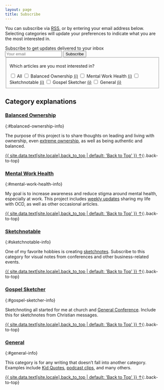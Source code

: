 ```yaml
---
layout: page
title: Subscribe
---
```


You can subscribe via [RSS](/feed.xml), or by entering your email address below. Selecting categories will update your preferences to indicate what you are the most interested in.

<div id="subscribe-block">
  <form
    action="https://buttondown.email/api/emails/embed-subscribe/bennorris"
    method="post"
    onsubmit="submitUpdatedSubscriptionForm()"
    id="manage-subscription-form"
  >
    <label id="email-input-label" for="email-input" class="small">Subscribe to get updates delivered to your inbox</label>
    <div class="email-input-row">
      <input type="email" name="email" id="email-input" class="email-input" required placeholder="Your email" />
      <input type="submit" data-analytics='"Subscribe", {"props":{"location":"{{ include.location | default: "post" }}"}}' id="subscribe-button" class="btn" value="Subscribe" />
    </div>
    <div class="tag-input">
      <fieldset class="tag-input-set">
        <p class="small">Which articles are you most interested in?</p>
        <span>
          <input type="checkbox" id="select-all" onClick="toggle(this)">
          <label for="select-all">All</label>
        </span>
        <span>
          <input type="checkbox" id="balanced-ownership" name="tag" onClick="updateCheckboxes()" value="Balanced Ownership">
          <label for="balanced-ownership">Balanced Ownership</label>
          <a href="#balanced-ownership-info">(ℹ)</a>
        </span>
        <span>
          <input type="checkbox" id="mental-work-health" name="tag" onClick="updateCheckboxes()" value="Mental Work Health">
          <label for="mental-work-health">Mental Work Health</label>
          <a href="#mental-work-health-info">(ℹ)</a>
        </span>
        <span>
          <input type="checkbox" id="sketchnotable" name="tag" onClick="updateCheckboxes()" value="Sketchnotable">
          <label for="sketchnotable">Sketchnotable</label>
          <a href="#sketchnotable-info">(ℹ)</a>
        </span>
        <span>
          <input type="checkbox" id="gospel-sketcher" name="tag" onClick="updateCheckboxes()" value="Gospel Sketcher">
          <label for="gospel-sketcher">Gospel Sketcher</label>
          <a href="#gospel-sketcher-info">(ℹ)</a>
        </span>
        <span>
          <input type="checkbox" id="general" name="tag" onClick="updateCheckboxes()" value="General">
          <label for="general">General</label>
          <a href="#general-info">(ℹ)</a>
        </span>
      </fieldset>
    </div>
    <input type="hidden" value="1" name="embed" />
  </form>
  <p id="subscribed-date-confirmation" class="small" style="display:none;">🎉 Thanks for joining me. Your subscription was last updated on <span id="subscribed-date">[date]</span>.</p>
</div>


## Category explanations

### [Balanced Ownership](/balanced-ownership/)
{:#balanced-ownership-info}

The purpose of this project is to share thoughts on leading and living with ownership, even [extreme ownership](/tags/extreme-ownership/), as well as being authentic and balanced.

[{{ site.data.text[site.locale].back_to_top | default: 'Back to Top' }} &uarr;](#main){:.back-to-top}


### [Mental Work Health](/mental-work-health/)
{:#mental-work-health-info}

My goal is to increase awareness and reduce stigma around mental health, especially at work. This project includes [weekly updates](/tags/weekly-update/) sharing my life with OCD, as well as other occasional articles.

[{{ site.data.text[site.locale].back_to_top | default: 'Back to Top' }} &uarr;](#main){:.back-to-top}


### [Sketchnotable](/sketchnotable/)
{:#sketchnotable-info}

One of my favorite hobbies is creating [sketchnotes](/tags/sketchnotes/). Subscribe to this category for visual notes from conferences and other business-related events.

[{{ site.data.text[site.locale].back_to_top | default: 'Back to Top' }} &uarr;](#main){:.back-to-top}


### [Gospel Sketcher](/gospel-sketcher/)
{:#gospel-sketcher-info}

Sketchnoting all started for me at church and [General Conference](/tags/general-conference/). Include this for sketchnotes from Christian messages.

[{{ site.data.text[site.locale].back_to_top | default: 'Back to Top' }} &uarr;](#main){:.back-to-top}


### [General](/general/)
{:#general-info}

This category is for any writing that doesn’t fall into another category. Examples include [Kid Quotes](/tags/kid-quotes/), [podcast clips](/tags/podcast-clips), and many others.

[{{ site.data.text[site.locale].back_to_top | default: 'Back to Top' }} &uarr;](#main){:.back-to-top}


<script>
  if (location.search) {
    var searchParams = new URLSearchParams(location.search);
    if (searchParams.has('email')) {
      var email = searchParams.get('email');
      window.localStorage.setItem('subscribedEmail', email);
      var date = new Date();
      window.localStorage.setItem('subscribedDate', date.toLocaleDateString());
    }
  }

  var subscribedEmail = window.localStorage.getItem('subscribedEmail');
  if (subscribedEmail) {
    document.getElementById("email-input-label").innerHTML = "Manage your newsletter subscription";
    document.getElementById("email-input").value = subscribedEmail;
    document.getElementById("subscribe-button").value = "Update";
  }

  var subscribedDate = window.localStorage.getItem('subscribedDate');
  if (subscribedDate) {
    document.getElementById("subscribed-date-confirmation").style.display = 'block';
    document.getElementById("subscribed-date").innerHTML = subscribedDate;
  }

  var checkboxes = document.getElementsByName('tag');
  var checkAll = document.getElementById('select-all');
  updateCategories();

  function updateCategories() {
    var tagsString = window.localStorage.getItem('tags');
    var tags = JSON.parse(tagsString);
    if (tags) {
      if (tags.length == checkboxes.length) {
        checkAll.checked = true;
        toggle(checkAll);
      } else {
        for (var i = 0; i < tags.length; i++) {
          var slug = tags[i].toLowerCase();
          slug = slug.replace(/\s/g, '-');
          var checkbox = document.getElementById(slug);
          checkbox.checked = true;
        }
      }
    }
  }

  function submitUpdatedSubscriptionForm() {
    var email = document.getElementById("email-input").value;
    window.localStorage.setItem('subscribedEmail', email);

    var date = new Date();
    window.localStorage.setItem('subscribedDate', date.toLocaleDateString());

    var tags = Array();
    for (var i = 0; i < checkboxes.length; i++) {
      var checkbox = checkboxes[i];
      if (checkbox.checked) {
        tags.push(checkbox.value);
      }
    }
    window.localStorage.setItem('tags', JSON.stringify(tags));
  }

  function updateCheckboxes() {
    var allChecked = true;
    for (var i = 0; i < checkboxes.length; i++) {
      if (checkboxes[i].checked == false) {
        allChecked = false;
      }
    }
    checkAll.checked = allChecked;
  }

  function toggle(selectAll) {
    for (var i = 0; i < checkboxes.length; i++) {
      checkboxes[i].checked = selectAll.checked;
    }
  }
</script>
